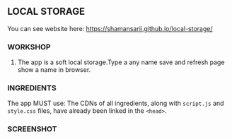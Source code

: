 LOCAL STORAGE
-------------
You can see website here: https://shamansarii.github.io/local-storage/

### WORKSHOP

 1. The app is a soft local storage.Type a any name save and refresh page show a name in browser.

### INGREDIENTS

The app MUST use:
The CDNs of all ingredients, along with `script.js` and `style.css` files, have already been linked in the `<head>`.

### SCREENSHOT


